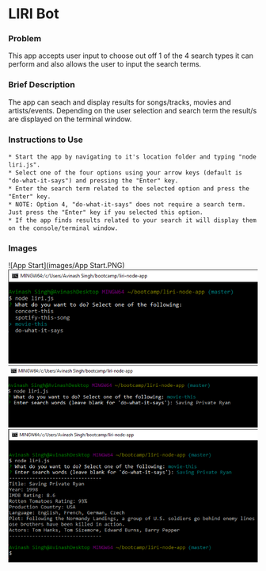 # LIRI Bot

### Problem
This app accepts user input to choose out off 1 of the 4 search types it can perform and also allows the user to input the search terms.

### Brief Description
The app can seach and display results for songs/tracks, movies and artists/events. Depending on the user selection and search term the result/s are displayed on the terminal window.

### Instructions to Use
    * Start the app by navigating to it's location folder and typing "node liri.js".
    * Select one of the four options using your arrow keys (default is "do-what-it-says") and pressing the "Enter" key.
    * Enter the search term related to the selected option and press the "Enter" key.
    * NOTE: Option 4, "do-what-it-says" does not require a search term. Just press the "Enter" key if you selected this option.
    * If the app finds results related to your search it will display them on the console/terminal window.

### Images
![App Start](images/App Start.PNG)
![movie-this option selected](images/movie-this_option_selected.PNG)
![movie-this search term entered](images/movie-this_search_term_entered.PNG)
![movie-this search result](images\movie-this_search_result.PNG)